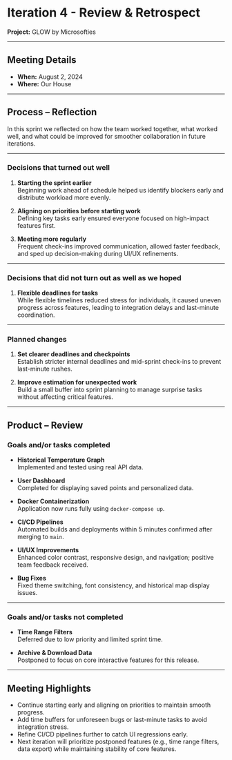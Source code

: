 # Iteration 4 - Review & Retrospect  
**Project:** GLOW by Microsofties  

---

## Meeting Details

- **When:** August 2, 2024  
- **Where:** Our House  

---

## Process – Reflection

In this sprint we reflected on how the team worked together, what worked well, and what could be improved for smoother collaboration in future iterations.

---

### Decisions that turned out well

1. **Starting the sprint earlier**  
   Beginning work ahead of schedule helped us identify blockers early and distribute workload more evenly.

2. **Aligning on priorities before starting work**  
   Defining key tasks early ensured everyone focused on high-impact features first.

3. **Meeting more regularly**  
   Frequent check-ins improved communication, allowed faster feedback, and sped up decision-making during UI/UX refinements.

---

### Decisions that did not turn out as well as we hoped

1. **Flexible deadlines for tasks**  
   While flexible timelines reduced stress for individuals, it caused uneven progress across features, leading to integration delays and last-minute coordination.

---

### Planned changes

1. **Set clearer deadlines and checkpoints**  
   Establish stricter internal deadlines and mid-sprint check-ins to prevent last-minute rushes.

2. **Improve estimation for unexpected work**  
   Build a small buffer into sprint planning to manage surprise tasks without affecting critical features.

---

## Product – Review

### Goals and/or tasks completed

- **Historical Temperature Graph**  
  Implemented and tested using real API data.

- **User Dashboard**  
  Completed for displaying saved points and personalized data.

- **Docker Containerization**  
  Application now runs fully using `docker-compose up`.

- **CI/CD Pipelines**  
  Automated builds and deployments within 5 minutes confirmed after merging to `main`.

- **UI/UX Improvements**  
  Enhanced color contrast, responsive design, and navigation; positive team feedback received.

- **Bug Fixes**  
  Fixed theme switching, font consistency, and historical map display issues.

---

### Goals and/or tasks not completed

- **Time Range Filters**  
  Deferred due to low priority and limited sprint time.

- **Archive & Download Data**  
  Postponed to focus on core interactive features for this release.

---

## Meeting Highlights

- Continue starting early and aligning on priorities to maintain smooth progress.  
- Add time buffers for unforeseen bugs or last-minute tasks to avoid integration stress.  
- Refine CI/CD pipelines further to catch UI regressions early.  
- Next iteration will prioritize postponed features (e.g., time range filters, data export) while maintaining stability of core features.
